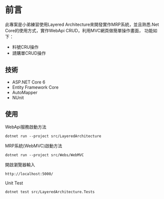 # 前言

此專案是小弟練習使用Layered Architecture來開發實作MRP系統，並且熟悉.Net Core的使用方式，實作WebApi CRUD，利用MVC網頁做簡單操作畫面，
功能如下：

* 料號CRU操作
* 請購單CRUD操作

## 技術

* ASP.NET Core 6
* Entity Framework Core
* AutoMapper
* NUnit

## 使用

WebApi服務啟動方法

```command line
dotnet run --project src/LayeredArchitecture
```

MRP系統(WebMVC)啟動方法

```command line
dotnet run --project src/Webs/WebMVC
```

開啟瀏覽器輸入

```url
http://localhost:5000/
```

Unit Test

```command line
dotnet test src/LayeredArchitecture.Tests
```
